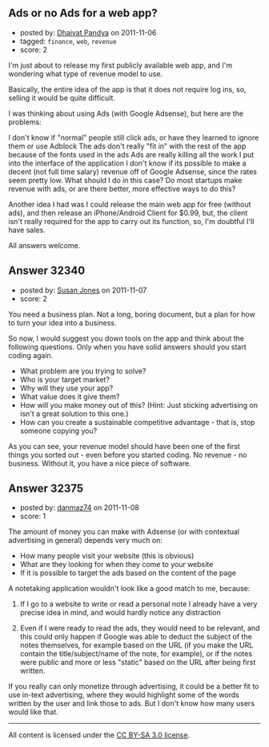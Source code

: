 ## Ads or no Ads for a web app?

- posted by: [Dhaivat Pandya](https://stackexchange.com/users/-1/14267-dhaivat-pandya) on 2011-11-06
- tagged: `finance`, `web`, `revenue`
- score: 2

I'm just about to release my first publicly available web app, and I'm wondering what type of revenue model to use.

Basically, the entire idea of the app is that it does not require log ins, so, selling it would be quite difficult.

I was thinking about using Ads (with Google Adsense), but here are the problems:

I don't know if "normal" people still click ads, or have they learned to ignore them or use Adblock
The ads don't really "fit in" with the rest of the app because of the fonts used in the ads
Ads are really killing all the work I put into the interface of the application
I don't know if its possible to make a decent (not full time salary) revenue off of Google Adsense, since the rates seem pretty low.
What should I do in this case? Do most startups make revenue with ads, or are there better, more effective ways to do this?

Another idea I had was I could release the main web app for free (without ads), and then release an iPhone/Android Client for $0.99, but, the client isn't really required for the app to carry out its function, so, I'm doubtful I'll have sales.

All answers welcome.


## Answer 32340

- posted by: [Susan Jones](https://stackexchange.com/users/-1/2737-susan-jones) on 2011-11-07
- score: 2

You need a business plan. Not a long, boring document, but a plan for how to turn your idea into a business. 

So now, I would suggest you down tools on the app and think about the following questions. Only when you have solid answers should you start coding again.

 - What problem are you trying to solve?
 - Who is your target market?
 - Why will they use your app?
 - What value does it give them?
 - How will you make money out of this? (Hint: Just sticking advertising on isn't a great solution to this one.)
 - How can you create a sustainable competitive advantage - that is, stop someone copying you?

As you can see, your revenue model should have been one of the first things you sorted out - even before you started coding. No revenue - no business. Without it, you have a nice piece of software.



## Answer 32375

- posted by: [danmaz74](https://stackexchange.com/users/-1/12083-danmaz74) on 2011-11-08
- score: 1

The amount of money you can make with Adsense (or with contextual advertising in general) depends very much on:

 - How many people visit your website (this is obvious)
 - What are they looking for when they come to your website
 - If it is possible to target the ads based on the content of the page

A notetaking application wouldn't look like a good match to me, because:

1. If I go to a website to write or read a personal note I already have a very precise idea in mind, and would hardly notice any distraction

2. Even if I were ready to read the ads, they would need to be relevant, and this could only happen if Google was able to deduct the subject of the notes themselves, for example based on the URL (if you make the URL contain the title/subject/name of the note, for example), or if the notes were public and more or less "static" based on the URL after being first written.

If you really can only monetize through advertising, it could be a better fit to use in-text advertising, where they would highlight some of the words written by the user and link those to ads. But I don't know how many users would like that.



---

All content is licensed under the [CC BY-SA 3.0 license](https://creativecommons.org/licenses/by-sa/3.0/).
